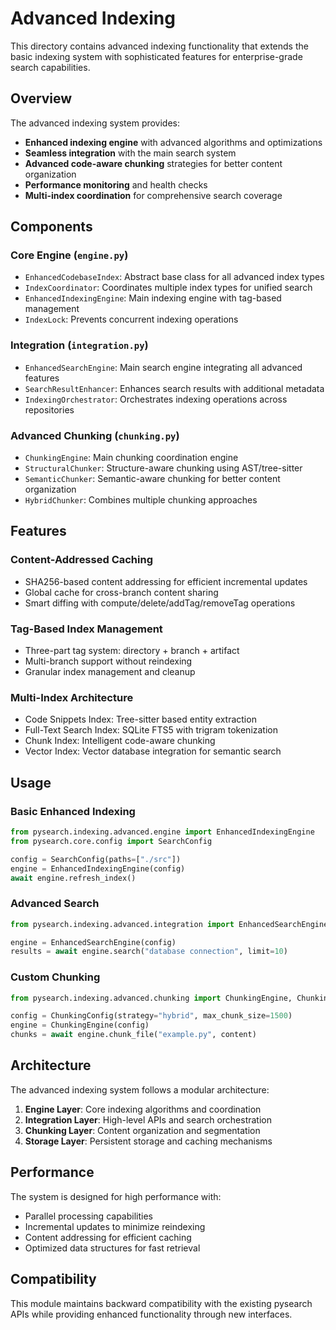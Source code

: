 # Advanced Indexing

This directory contains advanced indexing functionality that extends the basic indexing system with sophisticated features for enterprise-grade search capabilities.

## Overview

The advanced indexing system provides:
- **Enhanced indexing engine** with advanced algorithms and optimizations
- **Seamless integration** with the main search system
- **Advanced code-aware chunking** strategies for better content organization
- **Performance monitoring** and health checks
- **Multi-index coordination** for comprehensive search coverage

## Components

### Core Engine (`engine.py`)
- `EnhancedCodebaseIndex`: Abstract base class for all advanced index types
- `IndexCoordinator`: Coordinates multiple index types for unified search
- `EnhancedIndexingEngine`: Main indexing engine with tag-based management
- `IndexLock`: Prevents concurrent indexing operations

### Integration (`integration.py`)
- `EnhancedSearchEngine`: Main search engine integrating all advanced features
- `SearchResultEnhancer`: Enhances search results with additional metadata
- `IndexingOrchestrator`: Orchestrates indexing operations across repositories

### Advanced Chunking (`chunking.py`)
- `ChunkingEngine`: Main chunking coordination engine
- `StructuralChunker`: Structure-aware chunking using AST/tree-sitter
- `SemanticChunker`: Semantic-aware chunking for better content organization
- `HybridChunker`: Combines multiple chunking approaches

## Features

### Content-Addressed Caching
- SHA256-based content addressing for efficient incremental updates
- Global cache for cross-branch content sharing
- Smart diffing with compute/delete/addTag/removeTag operations

### Tag-Based Index Management
- Three-part tag system: directory + branch + artifact
- Multi-branch support without reindexing
- Granular index management and cleanup

### Multi-Index Architecture
- Code Snippets Index: Tree-sitter based entity extraction
- Full-Text Search Index: SQLite FTS5 with trigram tokenization
- Chunk Index: Intelligent code-aware chunking
- Vector Index: Vector database integration for semantic search

## Usage

### Basic Enhanced Indexing
```python
from pysearch.indexing.advanced.engine import EnhancedIndexingEngine
from pysearch.core.config import SearchConfig

config = SearchConfig(paths=["./src"])
engine = EnhancedIndexingEngine(config)
await engine.refresh_index()
```

### Advanced Search
```python
from pysearch.indexing.advanced.integration import EnhancedSearchEngine

engine = EnhancedSearchEngine(config)
results = await engine.search("database connection", limit=10)
```

### Custom Chunking
```python
from pysearch.indexing.advanced.chunking import ChunkingEngine, ChunkingConfig

config = ChunkingConfig(strategy="hybrid", max_chunk_size=1500)
engine = ChunkingEngine(config)
chunks = await engine.chunk_file("example.py", content)
```

## Architecture

The advanced indexing system follows a modular architecture:

1. **Engine Layer**: Core indexing algorithms and coordination
2. **Integration Layer**: High-level APIs and search orchestration  
3. **Chunking Layer**: Content organization and segmentation
4. **Storage Layer**: Persistent storage and caching mechanisms

## Performance

The system is designed for high performance with:
- Parallel processing capabilities
- Incremental updates to minimize reindexing
- Content addressing for efficient caching
- Optimized data structures for fast retrieval

## Compatibility

This module maintains backward compatibility with the existing pysearch APIs while providing enhanced functionality through new interfaces.
